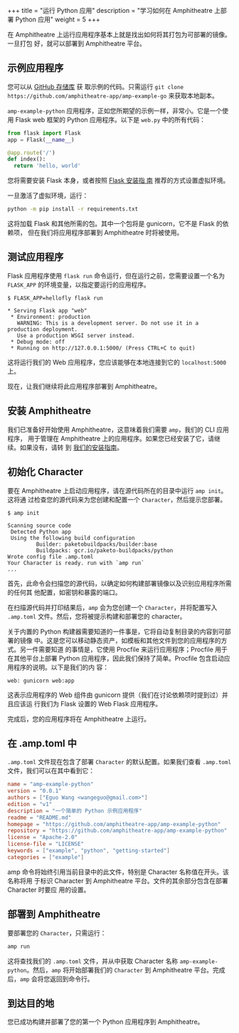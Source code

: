 +++
title = "运行 Python 应用"
description = "学习如何在 Amphitheatre 上部署 Python 应用"
weight = 5
+++

在 Amphitheatre 上运行应用程序基本上就是找出如何将其打包为可部署的镜像。一旦打包
好，就可以部署到 Amphitheatre 平台。

## 示例应用程序

您可以从 [GitHub 存储库](https://github.com/amphitheatre-app/amp-example-go) 获
取示例的代码。只需运行 `git clone
https://github.com/amphitheatre-app/amp-example-go` 来获取本地副本。

`amp-example-python` 应用程序，正如您所期望的示例一样，非常小。它是一个使用
Flask web 框架的 Python 应用程序。以下是 `web.py` 中的所有代码：

```python
from flask import Flask
app = Flask(__name__)

@app.route('/')
def index():
  return 'hello, world'
```

您将需要安装 Flask 本身，或者按照 [Flask 安装指
南](https://flask.palletsprojects.com/en/1.1.x/installation/#virtual-environments)
推荐的方式设置虚拟环境。

一旦激活了虚拟环境，运行：

```sh
python -m pip install -r requirements.txt
```

这将加载 Flask 和其他所需的包。其中一个包将是 gunicorn，它不是 Flask 的依赖项，
但在我们将应用程序部署到 Amphitheatre 时将被使用。

## 测试应用程序

Flask 应用程序使用 `flask run` 命令运行，但在运行之前，您需要设置一个名为
`FLASK_APP` 的环境变量，以指定要运行的应用程序。

```
$ FLASK_APP=hellofly flask run

* Serving Flask app "web"
 * Environment: production
   WARNING: This is a development server. Do not use it in a production deployment.
   Use a production WSGI server instead.
 * Debug mode: off
 * Running on http://127.0.0.1:5000/ (Press CTRL+C to quit)
```

这将运行我们的 Web 应用程序，您应该能够在本地连接到它的 `localhost:5000` 上。

现在，让我们继续将此应用程序部署到 Amphitheatre。

## 安装 Amphitheatre

我们已准备好开始使用 Amphitheatre，这意味着我们需要 `amp`，我们的 CLI 应用程序，
用于管理在 Amphitheatre 上的应用程序。如果您已经安装了它，请继续。如果没有，请转
到 [我们的安装指南](@/installation/_index.md)。

## 初始化 Character

要在 Amphitheatre 上启动应用程序，请在源代码所在的目录中运行 `amp init`。这将通
过检查您的源代码来为您创建和配置一个 `Character`，然后提示您部署。

```
$ amp init

Scanning source code
 Detected Python app
 Using the following build configuration
         Builder: paketobuildpacks/builder:base
         Buildpacks: gcr.io/paketo-buildpacks/python
Wrote config file .amp.toml
Your Character is ready. run with `amp run`
...
```

首先，此命令会扫描您的源代码，以确定如何构建部署镜像以及识别应用程序所需的任何其
他配置，如密钥和暴露的端口。

在扫描源代码并打印结果后，`amp` 会为您创建一个 `Character`，并将配置写入
`.amp.toml` 文件。然后，您将被提示构建和部署您的 character。

关于内置的 Python 构建器需要知道的一件事是，它将自动复制目录的内容到可部署的镜像
中。这是您可以移动静态资产，如模板和其他文件到您的应用程序的方式。另一件需要知道
的事情是，它使用 Procfile 来运行应用程序；Procfile 用于在其他平台上部署 Python
应用程序，因此我们保持了简单。Procfile 包含启动应用程序的说明。以下是我们的内
容：

```
web: gunicorn web:app
```

这表示应用程序的 Web 组件由 gunicorn 提供（我们在讨论依赖项时提到过）并且应该运
行我们为 Flask 设置的 Web Flask 应用程序。

完成后，您的应用程序将在 Amphitheatre 上运行。

## 在 .amp.toml 中

`.amp.toml` 文件现在包含了部署 `Character` 的默认配置。如果我们查看 `.amp.toml`
文件，我们可以在其中看到它：

```toml
name = "amp-example-python"
version = "0.0.1"
authors = ["Eguo Wang <wangeguo@gmail.com>"]
edition = "v1"
description = "一个简单的 Python 示例应用程序"
readme = "README.md"
homepage = "https://github.com/amphitheatre-app/amp-example-python"
repository = "https://github.com/amphitheatre-app/amp-example-python"
license = "Apache-2.0"
license-file = "LICENSE"
keywords = ["example", "python", "getting-started"]
categories = ["example"]
```

amp 命令将始终引用当前目录中的此文件，特别是 Character 名称值在开头。该名称将用
于标识 Character 到 Amphitheatre 平台。文件的其余部分包含在部署 Character 时要应
用的设置。

## 部署到 Amphitheatre

要部署您的 `Character`，只需运行：

```sh
amp run
```

这将查找我们的 `.amp.toml` 文件，并从中获取 Character 名称
`amp-example-python`。然后，`amp` 将开始部署我们的 `Character` 到 Amphitheatre
平台。完成后，`amp` 会将您返回到命令行。

## 到达目的地

您已成功构建并部署了您的第一个 Python 应用程序到 Amphitheatre。
